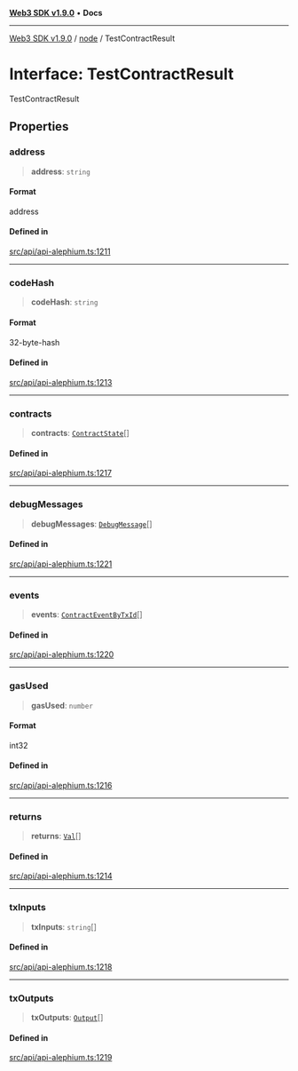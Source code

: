 [**Web3 SDK v1.9.0**](../../../README.md) • **Docs**

***

[Web3 SDK v1.9.0](../../../globals.md) / [node](../README.md) / TestContractResult

# Interface: TestContractResult

TestContractResult

## Properties

### address

> **address**: `string`

#### Format

address

#### Defined in

[src/api/api-alephium.ts:1211](https://github.com/Mystic-Nayy/alephium-web3/blob/c1afd789a197ce5fe21f08c2965942090157c33d/packages/web3/src/api/api-alephium.ts#L1211)

***

### codeHash

> **codeHash**: `string`

#### Format

32-byte-hash

#### Defined in

[src/api/api-alephium.ts:1213](https://github.com/Mystic-Nayy/alephium-web3/blob/c1afd789a197ce5fe21f08c2965942090157c33d/packages/web3/src/api/api-alephium.ts#L1213)

***

### contracts

> **contracts**: [`ContractState`](ContractState.md)[]

#### Defined in

[src/api/api-alephium.ts:1217](https://github.com/Mystic-Nayy/alephium-web3/blob/c1afd789a197ce5fe21f08c2965942090157c33d/packages/web3/src/api/api-alephium.ts#L1217)

***

### debugMessages

> **debugMessages**: [`DebugMessage`](DebugMessage.md)[]

#### Defined in

[src/api/api-alephium.ts:1221](https://github.com/Mystic-Nayy/alephium-web3/blob/c1afd789a197ce5fe21f08c2965942090157c33d/packages/web3/src/api/api-alephium.ts#L1221)

***

### events

> **events**: [`ContractEventByTxId`](ContractEventByTxId.md)[]

#### Defined in

[src/api/api-alephium.ts:1220](https://github.com/Mystic-Nayy/alephium-web3/blob/c1afd789a197ce5fe21f08c2965942090157c33d/packages/web3/src/api/api-alephium.ts#L1220)

***

### gasUsed

> **gasUsed**: `number`

#### Format

int32

#### Defined in

[src/api/api-alephium.ts:1216](https://github.com/Mystic-Nayy/alephium-web3/blob/c1afd789a197ce5fe21f08c2965942090157c33d/packages/web3/src/api/api-alephium.ts#L1216)

***

### returns

> **returns**: [`Val`](../type-aliases/Val.md)[]

#### Defined in

[src/api/api-alephium.ts:1214](https://github.com/Mystic-Nayy/alephium-web3/blob/c1afd789a197ce5fe21f08c2965942090157c33d/packages/web3/src/api/api-alephium.ts#L1214)

***

### txInputs

> **txInputs**: `string`[]

#### Defined in

[src/api/api-alephium.ts:1218](https://github.com/Mystic-Nayy/alephium-web3/blob/c1afd789a197ce5fe21f08c2965942090157c33d/packages/web3/src/api/api-alephium.ts#L1218)

***

### txOutputs

> **txOutputs**: [`Output`](../type-aliases/Output.md)[]

#### Defined in

[src/api/api-alephium.ts:1219](https://github.com/Mystic-Nayy/alephium-web3/blob/c1afd789a197ce5fe21f08c2965942090157c33d/packages/web3/src/api/api-alephium.ts#L1219)
